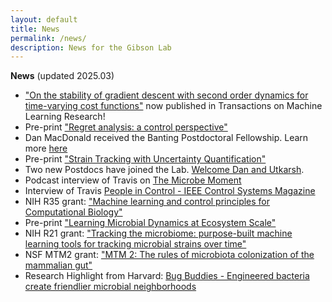 ```yaml
---
layout: default
title: News
permalink: /news/
description: News for the Gibson Lab
---
```

**News** (updated 2025.03)
- ["On the stability of gradient descent with second order dynamics for time-varying cost functions"](https://openreview.net/forum?id=HlzjI2fn2T) now published in Transactions on Machine Learning Research!
- Pre-print ["Regret analysis: a control perspective"](https://arxiv.org/abs/2501.04572)
- Dan MacDonald received the Banting Postdoctoral Fellowship. Learn more [here](https://comp-path.bwh.harvard.edu/macdonald-fellowship/)  
- Pre-print ["Strain Tracking with Uncertainty Quantification"](https://doi.org/10.1101/2023.01.25.525531)
- Two new Postdocs have joined the Lab. [Welcome Dan and Utkarsh](/people/).
- Podcast interview of Travis on [The Microbe Moment](https://www.microbigals.com/the-microbe-moment-science-podcast/episode/1d3260ca/the-microbe-moment-of-dr-travis-gibson-gut-microbiome-machine-learning-and-experimental-design)
- Interview of Travis [People in Control - IEEE Control Systems Magazine](https://gibsonlab.io/files/Travis_E._Gibson_People_in_Control.pdf)
- NIH R35 grant: ["Machine learning and control principles for Computational Biology"](https://gibsonlab.io/r35/)
- Pre-print ["Learning Microbial Dynamics at Ecosystem Scale"](https://doi.org/10.1101/2021.12.14.469105)
- NIH R21 grant: ["Tracking the microbiome: purpose-built machine learning tools for tracking microbial strains over time"](https://gibsonlab.io/r21_tracking/)
- NSF MTM2 grant: ["MTM 2: The rules of microbiota colonization of the mammalian gut"](https://gibsonlab.io/nsf_rules/)
- Research Highlight from Harvard: [Bug Buddies - Engineered bacteria create friendlier microbial neighborhoods](https://hms.harvard.edu/news/bug-buddies)